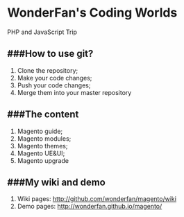 WonderFan's Coding Worlds
=========================

PHP and JavaScript Trip

###How to use git?
--------------
1. Clone the repository;
2. Make your code changes;
3. Push your code changes;
4. Merge them into your master repository

###The content
-----------
1. Magento guide;
2. Magento modules;
3. Magento themes;
4. Magento UE&UI;
5. Magento upgrade

###My wiki and demo
----------------
1. Wiki pages:   http://github.com/wonderfan/magento/wiki 
2. Demo pages: http://wonderfan.github.io/magento/
